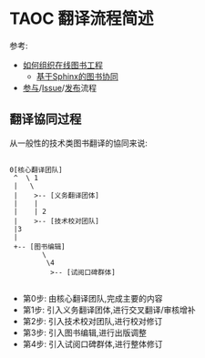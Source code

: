 # TAOC 翻译流程简述 #


参考:
  * [如何组织在线图书工程](http://code.google.com/p/openbookproject/wiki/HowToBuildBookOnline)
    * [基于Sphinx的图书协同](http://code.google.com/p/openbookproject/wiki/FlowSphinx#%E6%B5%81%E7%A8%8B)
  * [参与](HowtoJoin.md)/[Issue](FlowIssue.md)/[发布](FlowPub.md)流程


## 翻译協同过程 ##
从一般性的技术类图书翻译的協同来说:
```

0[核心翻译团队]
 ^  \ 1
 |   \
 |    >-- [义务翻译团体]
 |    |
 |    | 2
 |    >-- [技术校对团队]
 |3
 |
 +-- [图书编辑]
        \
         \4
          >-- [试阅口碑群体]
 
```

  * 第0步: 由核心翻译团队,完成主要的内容
  * 第1步: 引入义务翻译团体,进行交叉翻译/审核增补
  * 第2步: 引入技术校对团队,进行校对修订
  * 第3步: 引入图书编辑,进行出版调整
  * 第4步: 引入试阅口碑群体,进行整体修订


